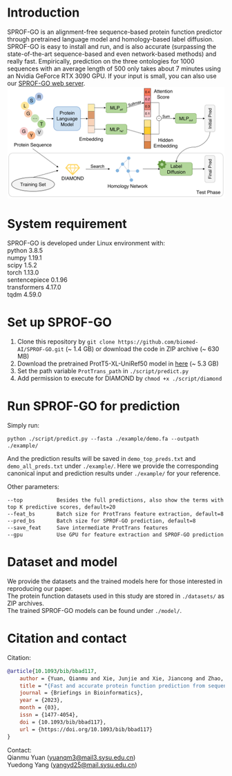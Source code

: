 # Introduction
SPROF-GO is an alignment-free sequence-based protein function predictor through pretrained language model and homology-based label diffusion. SPROF-GO is easy to install and run, and is also accurate (surpassing the state-of-the-art sequence-based and even network-based methods) and really fast. Empirically, prediction on the three ontologies for 1000 sequences with an average length of 500 only takes about 7 minutes using an Nvidia GeForce RTX 3090 GPU. If your input is small, you can also use our [SPROF-GO web server](http://bio-web1.nscc-gz.cn/app/SPROF-GO).  
![overview](https://github.com/biomed-AI/SPROF-GO/blob/main/image/overview.png)

# System requirement
SPROF-GO is developed under Linux environment with:  
python  3.8.5  
numpy  1.19.1  
scipy  1.5.2  
torch  1.13.0  
sentencepiece  0.1.96  
transformers  4.17.0  
tqdm  4.59.0  

# Set up SPROF-GO
1. Clone this repository by `git clone https://github.com/biomed-AI/SPROF-GO.git` (~ 1.4 GB) or download the code in ZIP archive (~ 630 MB)
2. Download the pretrained ProtT5-XL-UniRef50 model in [here](https://zenodo.org/record/4644188) (~ 5.3 GB)
3. Set the path variable `ProtTrans_path` in `./script/predict.py`
4. Add permission to execute for DIAMOND by  `chmod +x ./script/diamond`

# Run SPROF-GO for prediction
Simply run:
```
python ./script/predict.py --fasta ./example/demo.fa --outpath ./example/
```
And the prediction results will be saved in `demo_top_preds.txt` and `demo_all_preds.txt` under `./example/`. Here we provide the corresponding canonical input and prediction results under `./example/` for your reference.

Other parameters:
```
--top           Besides the full predictions, also show the terms with top K predictive scores, default=20
--feat_bs       Batch size for ProtTrans feature extraction, default=8
--pred_bs       Batch size for SPROF-GO prediction, default=8
--save_feat     Save intermediate ProtTrans features
--gpu           Use GPU for feature extraction and SPROF-GO prediction
```

# Dataset and model
We provide the datasets and the trained models here for those interested in reproducing our paper.  
The protein function datasets used in this study are stored in `./datasets/` as ZIP archives.  
The trained SPROF-GO models can be found under `./model/`.  

# Citation and contact
Citation:  
```bibtex
@article{10.1093/bib/bbad117,
    author = {Yuan, Qianmu and Xie, Junjie and Xie, Jiancong and Zhao, Huiying and Yang, Yuedong},
    title = "{Fast and accurate protein function prediction from sequence through pretrained language model and homology-based label diffusion}",
    journal = {Briefings in Bioinformatics},
    year = {2023},
    month = {03},
    issn = {1477-4054},
    doi = {10.1093/bib/bbad117},
    url = {https://doi.org/10.1093/bib/bbad117}
}
```

Contact:  
Qianmu Yuan (yuanqm3@mail3.sysu.edu.cn)  
Yuedong Yang (yangyd25@mail.sysu.edu.cn)
